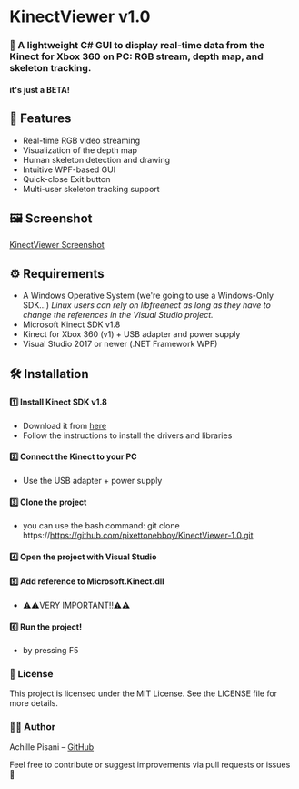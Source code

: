# KinectViewer v1.0
### 🎥 A lightweight C# GUI to display real-time data from the Kinect for Xbox 360 on PC: RGB stream, depth map, and skeleton tracking.

#### it's just a BETA!

## 🚀 Features  

- Real-time RGB video streaming  
- Visualization of the depth map
- Human skeleton detection and drawing  
- Intuitive WPF-based GUI  
- Quick-close Exit button  
- Multi-user skeleton tracking support

## 🖼️ Screenshot
  [KinectViewer Screenshot](img/KVBETAScreenshotCensored.jpg)

## ⚙️ Requirements

- A Windows Operative System (we're going to use a Windows-Only SDK...) *Linux users can rely on libfreenect as long as they have to change the references in the Visual Studio project.*
- Microsoft Kinect SDK v1.8
- Kinect for Xbox 360 (v1) + USB adapter and power supply
- Visual Studio 2017 or newer (.NET Framework WPF)

## 🛠️ Installation

#### 1️⃣ Install Kinect SDK v1.8
- Download it from [here](https://www.microsoft.com/en-us/download/details.aspx?id=40278)  
- Follow the instructions to install the drivers and libraries  

#### 2️⃣ Connect the Kinect to your PC
- Use the USB adapter + power supply

#### 3️⃣ Clone the project
- you can use the bash command: git clone https://https://github.com/pixettonebboy/KinectViewer-1.0.git

#### 4️⃣ Open the project with Visual Studio

#### 5️⃣ Add reference to Microsoft.Kinect.dll  
- ⚠️⚠️VERY IMPORTANT!!⚠️⚠️  
#### 6️⃣ Run the project!
- by pressing F5

### 📄 License
This project is licensed under the MIT License. See the LICENSE file for more details.

### 👨‍💻 Author
Achille Pisani – [GitHub](https://github.com/pixettonebboy)

Feel free to contribute or suggest improvements via pull requests or issues 🚀
